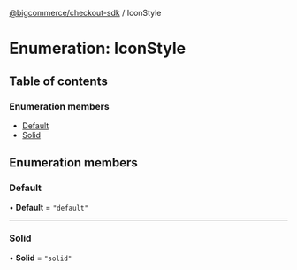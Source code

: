 [@bigcommerce/checkout-sdk](../README.md) / IconStyle

# Enumeration: IconStyle

## Table of contents

### Enumeration members

- [Default](IconStyle.md#default)
- [Solid](IconStyle.md#solid)

## Enumeration members

### Default

• **Default** = `"default"`

___

### Solid

• **Solid** = `"solid"`
